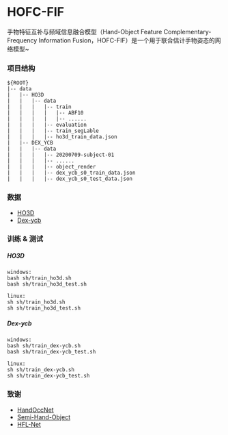 # HOFC-FIF
手物特征互补与频域信息融合模型（Hand-Object Feature Complementary-Frequency Information Fusion，HOFC-FIF）是一个用于联合估计手物姿态的网络模型~

### 项目结构<br>
```
${ROOT}  
|-- data  
|   |-- HO3D
|   |   |-- data
|   |   |   |-- train
|   |   |   |   |-- ABF10
|   |   |   |   |-- ......
|   |   |   |-- evaluation
|   |   |   |-- train_segLable
|   |   |   |-- ho3d_train_data.json
|   |-- DEX_YCB
|   |   |-- data
|   |   |   |-- 20200709-subject-01
|   |   |   |-- ......
|   |   |   |-- object_render
|   |   |   |-- dex_ycb_s0_train_data.json
|   |   |   |-- dex_ycb_s0_test_data.json
```

### 数据<br>
+ [HO3D](https://www.tugraz.at/institute/icg/research/team-lepetit/research-projects/hand-object-3d-pose-annotation)
+ [Dex-ycb](https://dex-ycb.github.io)


### 训练 & 测试<br>
##### HO3D
```
windows:
bash sh/train_ho3d.sh
bash sh/train_ho3d_test.sh

linux:
sh sh/train_ho3d.sh
sh sh/train_ho3d_test.sh
```
##### Dex-ycb
```
windows:
bash sh/train_dex-ycb.sh
bash sh/train_dex-ycb_test.sh

linux:
sh sh/train_dex-ycb.sh
sh sh/train_dex-ycb_test.sh
```

### 致谢<br>

+ [HandOccNet](https://github.com/namepllet/HandOccNet)
+ [Semi-Hand-Object](https://github.com/stevenlsw/Semi-Hand-Object)
+ [HFL-Net](https://github.com/lzfff12/HFL-Net)
